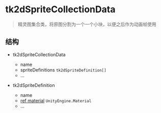 # tk2dSpriteCollectionData

> 精灵图集合类，将原图分割为一个一个小块，以便之后作为动画帧使用

## 结构

- tk2dSpriteCollectionData
  * name
  * spriteDefinitions `tk2dSpriteDefinition[]`
  * ...

- tk2dSpriteDefinition
  * name
  * <u>ref material</u> `UnityEngine.Material`
  * ...